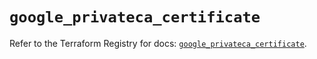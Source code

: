 # `google_privateca_certificate`

Refer to the Terraform Registry for docs: [`google_privateca_certificate`](https://registry.terraform.io/providers/hashicorp/google-beta/6.15.0/docs/resources/google_privateca_certificate).

